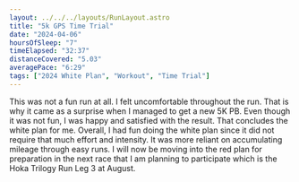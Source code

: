 ```yaml
---
layout: ../../../layouts/RunLayout.astro
title: "5k GPS Time Trial"
date: "2024-04-06"
hoursOfSleep: "7"
timeElapsed: "32:37"
distanceCovered: "5.03"
averagePace: "6:29"
tags: ["2024 White Plan", "Workout", "Time Trial"]
---
```


This was not a fun run at all. I felt uncomfortable throughout the run. That is why it came as a surprise when I managed to get a new 5K PB. Even though it was not fun, I was happy and satisfied with the result. That concludes the white plan for me. Overall, I had fun doing the white plan since it did not require that much effort and intensity. It was more reliant on accumulating mileage through easy runs. I will now be moving into the red plan for preparation in the next race that I am planning to participate which is the Hoka Trilogy Run Leg 3 at August.

